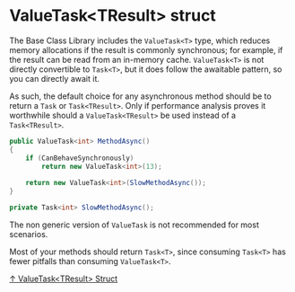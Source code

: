 # ValueTask\<TResult> struct

The Base Class Library includes the `ValueTask<T>` type, which reduces memory allocations if the result is commonly synchronous; for example, if the result can be read from an in-memory cache. `ValueTask<T>` is not directly convertible to `Task<T>`, but it does follow the awaitable pattern, so you can directly await it.

As such, the default choice for any asynchronous method should be to return a `Task` or `Task<TResult>`. Only if performance analysis proves it worthwhile should a `ValueTask<TResult>` be used instead of a `Task<TResult>`.

```csharp
public ValueTask<int> MethodAsync()
{
    if (CanBehaveSynchronously)
        return new ValueTask<int>(13);
    
    return new ValueTask<int>(SlowMethodAsync());
}

private Task<int> SlowMethodAsync();
```

The non generic version of `ValueTask` is not recommended for most scenarios.

Most of your methods should return `Task<T>`, since consuming `Task<T>` has fewer pitfalls than consuming `ValueTask<T>`.

[↑ ValueTask\<TResult> Struct](https://docs.microsoft.com/en-us/dotnet/api/system.threading.tasks.valuetask-1)
